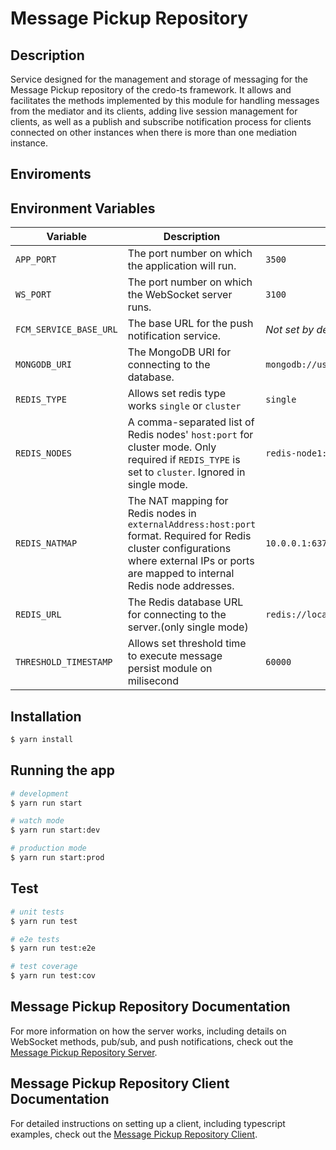 # Message Pickup Repository

## Description

Service designed for the management and storage of messaging for the Message Pickup repository of the credo-ts framework. It allows and facilitates the methods implemented by this module for handling messages from the mediator and its clients, adding live session management for clients, as well as a publish and subscribe notification process for clients connected on other instances when there is more than one mediation instance.

## Enviroments

## Environment Variables

| Variable               | Description                                                               | Default Value                                                     |
| ---------------------- | ------------------------------------------------------------------------- | ----------------------------------------------------------------- |
| `APP_PORT`             | The port number on which the application will run.                        | `3500`                                                            |
| `WS_PORT`              | The port number on which the WebSocket server runs.                       | `3100`                                                            |
| `FCM_SERVICE_BASE_URL` | The base URL for the push notification service.                           | _Not set by default_                                              |
| `MONGODB_URI`          | The MongoDB URI for connecting to the database.                           | `mongodb://user:password@localhost:27017/MessagePickupRepository` |
| `REDIS_TYPE`           | Allows set redis type works `single` or `cluster`                         | `single`                                                          |
| `REDIS_NODES`          | A comma-separated list of Redis nodes' `host:port` for cluster mode. Only required if `REDIS_TYPE` is set to `cluster`. Ignored in single mode. | `redis-node1:6379,redis-node2:6379,redis-node3:6379` |
| `REDIS_NATMAP`         | The NAT mapping for Redis nodes in `externalAddress:host:port` format. Required for Redis cluster configurations where external IPs or ports are mapped to internal Redis node addresses. | `10.0.0.1:6379:redis-node1:6379,10.0.0.2:6379:redis-node2:6379` |
| `REDIS_URL`            | The Redis database URL for connecting to the server.(only single mode)    | `redis://localhost:6379`                                          |
| `THRESHOLD_TIMESTAMP`  | Allows set threshold time to execute message persist module on milisecond | `60000`                                                           |

## Installation

```bash
$ yarn install
```

## Running the app

```bash
# development
$ yarn run start

# watch mode
$ yarn run start:dev

# production mode
$ yarn run start:prod
```

## Test

```bash
# unit tests
$ yarn run test

# e2e tests
$ yarn run test:e2e

# test coverage
$ yarn run test:cov
```

## Message Pickup Repository Documentation

For more information on how the server works, including details on WebSocket methods, pub/sub, and push notifications, check out the [Message Pickup Repository Server](./docs/message-pickup-repository-server.md).

## Message Pickup Repository Client Documentation

For detailed instructions on setting up a client, including typescript examples, check out the [Message Pickup Repository Client](./docs/message-pickup-repository-client.md).
